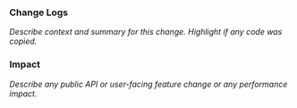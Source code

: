 ### Change Logs

_Describe context and summary for this change. Highlight if any code was copied._

### Impact

_Describe any public API or user-facing feature change or any performance impact._
